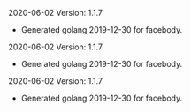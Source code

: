 2020-06-02 Version: 1.1.7
- Generated golang 2019-12-30 for facebody.

2020-06-02 Version: 1.1.7
- Generated golang 2019-12-30 for facebody.

2020-06-02 Version: 1.1.7
- Generated golang 2019-12-30 for facebody.

